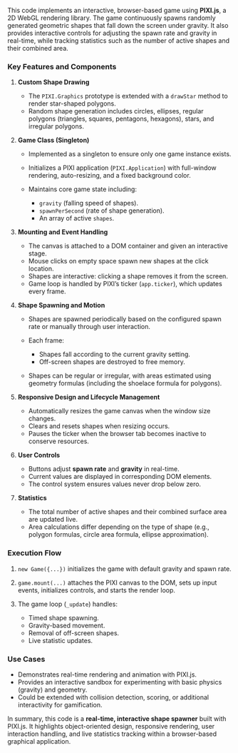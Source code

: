 This code implements an interactive, browser-based game using **PIXI.js**, a 2D WebGL rendering library. The game continuously spawns randomly generated geometric shapes that fall down the screen under gravity. It also provides interactive controls for adjusting the spawn rate and gravity in real-time, while tracking statistics such as the number of active shapes and their combined area.

### Key Features and Components

1. **Custom Shape Drawing**

   * The `PIXI.Graphics` prototype is extended with a `drawStar` method to render star-shaped polygons.
   * Random shape generation includes circles, ellipses, regular polygons (triangles, squares, pentagons, hexagons), stars, and irregular polygons.

2. **Game Class (Singleton)**

   * Implemented as a singleton to ensure only one game instance exists.
   * Initializes a PIXI application (`PIXI.Application`) with full-window rendering, auto-resizing, and a fixed background color.
   * Maintains core game state including:

     * `gravity` (falling speed of shapes).
     * `spawnPerSecond` (rate of shape generation).
     * An array of active `shapes`.

3. **Mounting and Event Handling**

   * The canvas is attached to a DOM container and given an interactive stage.
   * Mouse clicks on empty space spawn new shapes at the click location.
   * Shapes are interactive: clicking a shape removes it from the screen.
   * Game loop is handled by PIXI’s ticker (`app.ticker`), which updates every frame.

4. **Shape Spawning and Motion**

   * Shapes are spawned periodically based on the configured spawn rate or manually through user interaction.
   * Each frame:

     * Shapes fall according to the current gravity setting.
     * Off-screen shapes are destroyed to free memory.
   * Shapes can be regular or irregular, with areas estimated using geometry formulas (including the shoelace formula for polygons).

5. **Responsive Design and Lifecycle Management**

   * Automatically resizes the game canvas when the window size changes.
   * Clears and resets shapes when resizing occurs.
   * Pauses the ticker when the browser tab becomes inactive to conserve resources.

6. **User Controls**

   * Buttons adjust **spawn rate** and **gravity** in real-time.
   * Current values are displayed in corresponding DOM elements.
   * The control system ensures values never drop below zero.

7. **Statistics**

   * The total number of active shapes and their combined surface area are updated live.
   * Area calculations differ depending on the type of shape (e.g., polygon formulas, circle area formula, ellipse approximation).

### Execution Flow

1. `new Game({...})` initializes the game with default gravity and spawn rate.
2. `game.mount(...)` attaches the PIXI canvas to the DOM, sets up input events, initializes controls, and starts the render loop.
3. The game loop (`_update`) handles:

   * Timed shape spawning.
   * Gravity-based movement.
   * Removal of off-screen shapes.
   * Live statistic updates.

### Use Cases

* Demonstrates real-time rendering and animation with PIXI.js.
* Provides an interactive sandbox for experimenting with basic physics (gravity) and geometry.
* Could be extended with collision detection, scoring, or additional interactivity for gamification.

In summary, this code is a **real-time, interactive shape spawner** built with PIXI.js. It highlights object-oriented design, responsive rendering, user interaction handling, and live statistics tracking within a browser-based graphical application.
